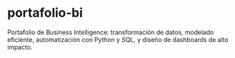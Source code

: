 # portafolio-bi
Portafolio de Business Intelligence: transformación de datos, modelado eficiente, automatización con Python y SQL, y diseño de dashboards de alto impacto.
